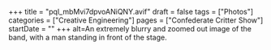 +++
title = "pql_mbMvi7dpvoANiQNY.avif"
draft = false
tags = ["Photos"]
categories = ["Creative Engineering"]
pages = ["Confederate Critter Show"]
startDate = ""
+++
alt=An extremely blurry and zoomed out image of the band, with a man standing in front of the stage.
